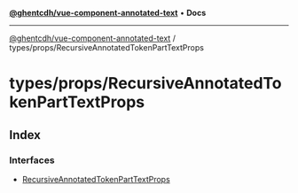 [**@ghentcdh/vue-component-annotated-text**](../../../README.md) • **Docs**

***

[@ghentcdh/vue-component-annotated-text](../../../modules.md) / types/props/RecursiveAnnotatedTokenPartTextProps

# types/props/RecursiveAnnotatedTokenPartTextProps

## Index

### Interfaces

- [RecursiveAnnotatedTokenPartTextProps](interfaces/RecursiveAnnotatedTokenPartTextProps.md)
